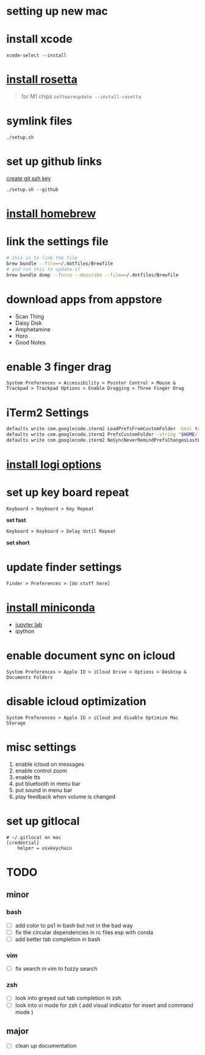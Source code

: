 # setting up new mac
# install xcode
`xcode-select --install`

# [install rosetta](https://apple.stackexchange.com/questions/408375/zsh-bad-cpu-type-in-executable)
> for M1 chips
`softwareupdate --install-rosetta`

# symlink files
`./setup.sh`

# set up github links

[create git ssh key](https://docs.github.com/en/authentication/connecting-to-github-with-ssh/generating-a-new-ssh-key-and-adding-it-to-the-ssh-agent)

`./setup.sh --github`

# [install homebrew](https://brew.sh)
# link the settings file
```sh
# this is to link the file
brew bundle --file=~/.dotfiles/Brewfile 
# and run this to update it
brew bundle dump --force --describe --file=~/.dotfiles/Brewfile
```

# download apps from appstore
- Scan Thing
- Daisy Disk
- Amphetamine
- Horo
- Good Notes

# enable 3 finger drag
`System Preferences > Accessibility > Pointer Control > Mouse & Trackpad > Trackpad Options > Enable Dragging > Three Finger Drag`

# iTerm2 Settings
```sh
defaults write com.googlecode.iterm2 LoadPrefsFromCustomFolder -bool true
defaults write com.googlecode.iterm2 PrefsCustomFolder -string "$HOME/.dotfiles/iterm2"
defaults write com.googlecode.iterm2 NoSyncNeverRemindPrefsChangesLostForFile -bool true
```

# [install logi options](https://www.logitech.com/en-us/product/options)

# set up key board repeat
`Keyboard > Keyboard > Key Repeat`

**set fast**

`Keyboard > Keyboard > Delay Until Repeat`

**set short**

# update finder settings
`Finder > Preferences > [do stuff here]`

# [install miniconda](https://docs.conda.io/en/latest/miniconda.html)
- [jupyter lab](https://jupyter.org/install)
- ipython


# enable document sync on icloud
`System Preferences > Apple ID > iCloud Drive > Options > Desktop & Documents Folders`

# disable icloud optimization
`System Preferences > Apple ID > iCloud and disable Optimize Mac Storage`

# misc settings
1. enable icloud on messages
1. enable control zoom
1. enable tts
1. put bluetooth in menu bar
1. put sound in menu bar
1. play feedback when volume is changed

# set up gitlocal
```git
# ~/.gitlocal on mac
[credential]
    helper = osxkeychain
```

# TODO
## minor

### bash
- [ ] add color to ps1 in bash but not in the bad way
- [ ] fix the circular dependencies in rc files esp with conda
- [ ] add better tab completion in bash

### vim
- [ ] fix search in vim to fuzzy search

### zsh
- [ ] look into greyed out tab completion in zsh
- [ ] look into vi mode for zsh ( add visual indicator for insert and command mode )

## major
- [ ] clean up documentation
